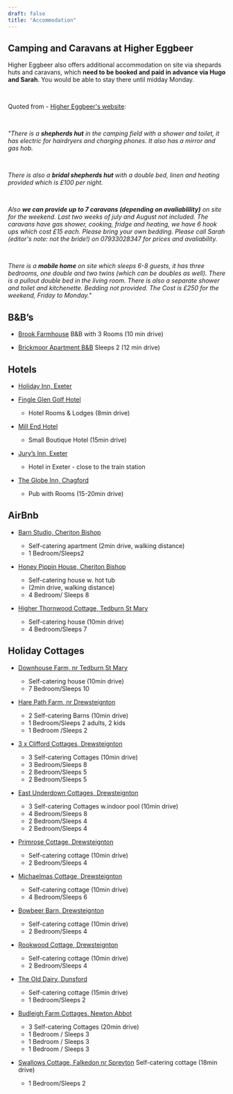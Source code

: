 ```yaml
---
draft: false
title: "Accommodation"
---
```


## Camping and Caravans at Higher Eggbeer

Higher Eggbeer also offers additional accommodation on site via shepards huts and caravans, which **need to be booked and paid in advance via Hugo and Sarah**. You would be able to stay there until midday Monday.

<br>

Quoted from - [Higher Eggbeer's website](http://www.higher-eggbeer.co.uk/accommodation/#:~:text=You%20can%20bring,Friday%20to%20Monday.%C2%A0):

<br>

_"There is a **shepherds hut** in the camping field with a shower and toilet, it has electric for hairdryers and charging phones. It also has a mirror and gas hob._

<br>

_There is also a **bridal shepherds hut** with a double bed, linen and heating provided which is £100 per night._

<br>

_Also **we can provide up to 7 caravans (depending on avaliablility)** on site for the weekend. Last two weeks of july and August not included. The caravans have gas shower, cooking, fridge and heating, we have 6 hook ups which cost £15 each. Please bring your own bedding. Please call Sarah (editor's note: not the bride!) on 07933028347 for prices and avaliability._

<br>

_There is a **mobile home** on site which sleeps 6-8 guests, it has three bedrooms, one double and two twins (which can be doubles as well). There is a pullout double bed in the living room. There is also a separate shower and toilet and kitchenette. Bedding not provided. The Cost is £250 for the weekend, Friday to Monday."_

## B&B’s

- [Brook Farmhouse](https://www.brook-farmhouse.co.uk/)
B&B with 3 Rooms (10 min drive)

- [Brickmoor Apartment B&B](http://www.brickmoor-bedandbreakfast.co.uk/page2.html)
Sleeps 2 (12 min drive)


## Hotels

- [Holiday Inn, Exeter](https://www.booking.com/hotel/gb/holiday-inn-express-exeter-city-centre.en-gb.html)

- [Fingle Glen Golf Hotel](https://www.fingleglengolfhotel.co.uk/)
    - Hotel Rooms & Lodges (8min drive)

- [Mill End Hotel](https://www.booking.com/hotel/gb/mill-end.en-gb.html)
    - Small Boutique Hotel (15min drive)

- [Jury’s Inn, Exeter](https://www.booking.com/hotel/gb/jurys-inn-exeter.en-gb.html)
    - Hotel in Exeter - close to the train station

- [The Globe Inn, Chagford](https://www.booking.com/hotel/gb/the-globe-inn.en-gb.html)
    - Pub with Rooms (15-20min drive)

## AirBnb

- [Barn Studio, Cheriton Bishop](https://www.airbnb.co.uk/rooms/33395904?adults=2&check_in=2023-02-10&check_out=2023-02-13&children=0&guests=2&infants=0&role=wishlist_owner&source_impression_id=p3_1571604167_zvZsTfa85HAMr4jO&wl_id=575934231&wl_source=list)
    - Self-catering apartment (2min drive, walking distance)
    - 1 Bedroom/Sleeps2

- [Honey Pippin House, Cheriton Bishop](https://www.airbnb.co.uk/rooms/29373662?check_in=2023-02-10&check_out=2023-02-13&guests=2&adults=2)
    - Self-catering house w. hot tub 
    - (2min drive, walking distance)
    - 4 Bedroom/ Sleeps 8 

- [Higher Thornwood Cottage, Tedburn St Mary](https://www.airbnb.co.uk/rooms/24710144?check_in=2023-02-10&check_out=2023-02-13&guests=2&adults=2)
    - Self-catering house (10min drive)
    - 4 Bedroom/Sleeps 7 

## Holiday Cottages

- [Downhouse Farm, nr Tedburn St Mary](https://www.vrbo.com/en-gb/p6831669?preferlocale=true&vgdc=HAUK)
    - Self-catering house (10min drive)
    - 7 Bedroom/Sleeps 10

- [Hare Path Farm, nr Drewsteignton](https://www.harepathfarmbarns.com/)
    - 2 Self-catering Barns (10min drive)
    - 1 Bedroom/Sleeps 2 adults, 2 kids 
    - 1 Bedroom /Sleeps 2

- [3 x Clifford Cottages, Drewsteignton](https://www.cliffordbarton.co.uk/accommodation/)
    - 3 Self-catering Cottages (10min drive)
    - 3 Bedroom/Sleeps 8
    - 2 Bedroom/Sleeps 5 
    - 2 Bedroom/Sleeps 5 

- [East Underdown Cottages, Drewsteignton](https://eastunderdown.co.uk/index.php)
    - 3 Self-catering Cottages w.indoor pool (10min drive)
    - 4 Bedroom/Sleeps 8
    - 2 Bedroom/Sleeps 4
    - 2 Bedroom/Sleeps 4

- [Primrose Cottage, Drewsteignton](https://www.helpfulholidays.co.uk/cottage/Devon-Rectory-Wood/Primrose-Cottage-975865.html#map_wrp)
    - Self-catering cottage (10min drive)
    - 2 Bedroom/Sleeps 4

- [Michaelmas Cottage, Drewsteignton](https://www.sykescottages.co.uk/cottage/Devon-Drewsteignton/Michaelmas-Cottage-975813.html?gclid=Cj0KCQjwi7DtBRCLARIsAGCJWBoZrSdzxXRphn8559ybLftOZprXVkhg_DVt7ku_RbsymhQMxUtaGJ0aAovbEALw_wcB&pcrid=275245603430&pkw=michaelmas%20cottage%20drewsteignton&pmt=e&rfx=3&slid=#duration=3&start=2020-07-24&calendar=2020-07&changeover=5)
    - Self-catering cottage (10min drive)
    - 4 Bedroom/Sleeps 6

- [Bowbeer Barn, Drewsteignton](https://www.helpfulholidays.co.uk/cottage/Devon-Bowbeer/Bowbeer-Barn-975825.html)
    - Self-catering cottage (10min drive)
    - 2 Bedroom/Sleeps 4

- [Rookwood Cottage, Drewsteignton](https://www.rookwoodcottage.com/)
    - Self-catering cottage (10min drive)
    - 2 Bedroom/Sleeps 4

- [The Old Dairy, Dunsford](https://www.olddairydunsford.co.uk/)
    - Self-catering cottage (15min drive)
    - 1 Bedroom/Sleeps 2

- [Budleigh Farm Cottages, Newton Abbot](https://www.booking.com/hotel/gb/budleigh-farm.html)
    - 3 Self-catering Cottages (20min drive)
    - 1 Bedroom / Sleeps 3 
    - 1 Bedroom / Sleeps 3 
    - 1 Bedroom / Sleeps 3 

- [Swallows Cottage, Falkedon nr Spreyton](https://www.swallowsatfalkedon.co.uk/the-accommodation.html)
Self-catering cottage (18min drive)
    - 1 Bedroom/Sleeps 2